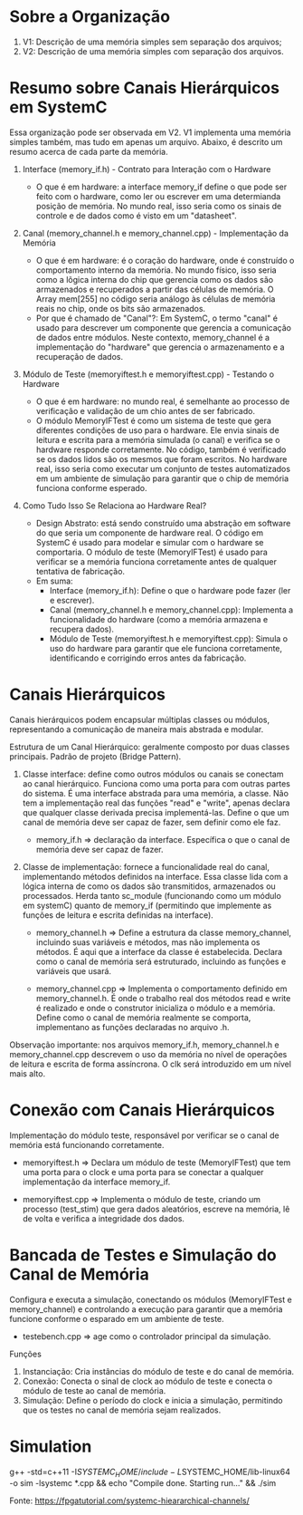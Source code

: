 # Sobre a Organização
 
1. V1: Descrição de uma memória simples sem separação dos arquivos;
2. V2: Descrição de uma memória simples com separação dos arquivos.

# Resumo sobre Canais Hierárquicos em SystemC

Essa organização pode ser observada em V2. V1 implementa uma memória simples também, mas tudo em apenas um arquivo. Abaixo, é descrito um resumo acerca de cada parte da memória.

1. Interface (memory_if.h) - Contrato para Interação com o Hardware

   * O que é em hardware: a interface memory_if define o que pode ser feito com o hardware, como ler ou escrever em uma determianda posição de memória. No mundo real, isso seria como os sinais de controle e de dados como é visto em um "datasheet".

2. Canal (memory_channel.h e memory_channel.cpp) - Implementação da Memória

   * O que é em hardware: é o coração do hardware, onde é construído o comportamento interno da memória. No mundo físico, isso seria como a lõgica interna do chip que gerencia como os dados são armazenados e recuperados a partir das células de memória. O Array mem[255] no código seria análogo às células de memória reais no chip, onde os bits são armazenados. 
   * Por que é chamado de "Canal"?: Em SystemC, o termo "canal" é usado para descrever um componente que gerencia a comunicação de dados entre módulos. Neste contexto, memory_channel é a implementação do "hardware" que gerencia o armazenamento e a recuperação de dados.

3. Módulo de Teste (memoryiftest.h e memoryiftest.cpp) - Testando o Hardware

   * O que é em hardware: no mundo real, é semelhante ao processo de verificação e validação de um chio antes de ser fabricado.
   * O módulo MemoryIFTest é como um sistema de teste que gera diferentes condições de uso para o hardware. Ele envia sinais de leitura e escrita para a memória simulada (o canal) e verifica se o hardware responde corretamente. No código, também é verificado se os dados lidos são os mesmos que foram escritos. No hardware real, isso seria como executar um conjunto de testes automatizados em um ambiente de simulação para garantir que o chip de memória funciona conforme esperado.

4. Como Tudo Isso Se Relaciona ao Hardware Real?

   * Design Abstrato: está sendo construído uma abstração em software do que seria um componente de hardware real. O código em SystemC é usado para modelar e simular com o hardware se comportaria. O módulo de teste (MemoryIFTest) é usado para verificar se a memória funciona corretamente antes de qualquer tentativa de fabricação.
   * Em suma: 
      * Interface (memory_if.h): Define o que o hardware pode fazer (ler e escrever).
      * Canal (memory_channel.h e memory_channel.cpp): Implementa a funcionalidade do hardware (como a memória armazena e recupera dados).
      * Módulo de Teste (memoryiftest.h e memoryiftest.cpp): Simula o uso do hardware para garantir que ele funciona corretamente, identificando e corrigindo erros antes da fabricação.

# Canais Hierárquicos

Canais hierárquicos podem encapsular múltiplas classes ou módulos, representando a comunicação de maneira mais abstrada e modular. 

Estrutura de um Canal Hierárquico: geralmente composto por duas classes principais. Padrão de projeto (Bridge Pattern).

1. Classe interface: define como outros módulos ou canais se conectam ao canal hierárquico. Funciona como uma porta para com outras partes do sistema. É uma interface abstrada para uma memória, a classe. Não tem a implementação real das funções "read" e "write", apenas declara que qualquer classe derivada precisa implementá-las. Define o que um canal de memória deve ser capaz de fazer, sem definir como ele faz.

   * memory_if.h => declaração da interface. Específica o que o canal de memória deve ser capaz de fazer.

2. Classe de implementação: fornece a funcionalidade real do canal, implementando métodos definidos na interface. Essa classe lida com a lógica interna de como os dados são transmitidos, armazenados ou processados. Herda tanto sc_module (funcionando como um módulo em systemC) quanto de memory_if (permitindo que implemente as funções de leitura e escrita definidas na interface).

   * memory_channel.h => Define a estrutura da classe memory_channel, incluindo suas variáveis e métodos, mas não implementa os métodos. É aqui que a interface da classe é estabelecida. Declara como o canal de memória será estruturado, incluindo as funções e variáveis que usará.

   * memory_channel.cpp => Implementa o comportamento definido em memory_channel.h. É onde o trabalho real dos métodos read e write é realizado e onde o construtor inicializa o módulo e a memória. Define como o canal de memória realmente se comporta, implementano as funções declaradas no arquivo .h.

Observação importante: nos arquivos memory_if.h, memory_channel.h e memory_channel.cpp descrevem o uso da memória no nível de operações de leitura e escrita de forma assíncrona. O clk será introduzido em um nível mais alto.

# Conexão com Canais Hierárquicos

Implementação do módulo teste, responsável por verificar se o canal de memória está funcionando corretamente.


   * memoryiftest.h => Declara um módulo de teste (MemoryIFTest) que tem uma porta para o clock e uma porta para se conectar a qualquer implementação da interface memory_if.

   * memoryiftest.cpp => Implementa o módulo de teste, criando um processo (test_stim) que gera dados aleatórios, escreve na memória, lê de volta e verifica a integridade dos dados.


#  Bancada de Testes e Simulação do Canal de Memória

Configura e executa a simulação, conectando os módulos (MemoryIFTest e memory_channel) e controlando a execução para garantir que a memória funcione conforme o esparado em um ambiente de teste.

* testebench.cpp => age como o controlador principal da simulação.

Funções
1. Instanciação: Cria instâncias do módulo de teste e do canal de memória.
2. Conexão: Conecta o sinal de clock ao módulo de teste e conecta o módulo de teste ao canal de memória.
3. Simulação: Define o período do clock e inicia a simulação, permitindo que os testes no canal de memória sejam realizados.


# Simulation

g++ -std=c++11 -I$SYSTEMC_HOME/include -L$SYSTEMC_HOME/lib-linux64 -o sim -lsystemc *.cpp  && echo "Compile done. Starting run..." && ./sim 


Fonte: https://fpgatutorial.com/systemc-hieararchical-channels/